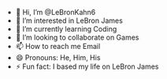 - 👋 Hi, I’m @LeBronKahn6
- 👀 I’m interested in LeBron James
- 🌱 I’m currently learning Coding
- 💞️ I’m looking to collaborate on Games
- 📫 How to reach me Email
- 😄 Pronouns: He, Him, His
- ⚡ Fun fact: I based my life on LeBron James

<!---
LeBronKahn6/LeBronKahn6 is a ✨ special ✨ repository because its `README.md` (this file) appears on your GitHub profile.
You can click the Preview link to take a look at your changes.
--->
